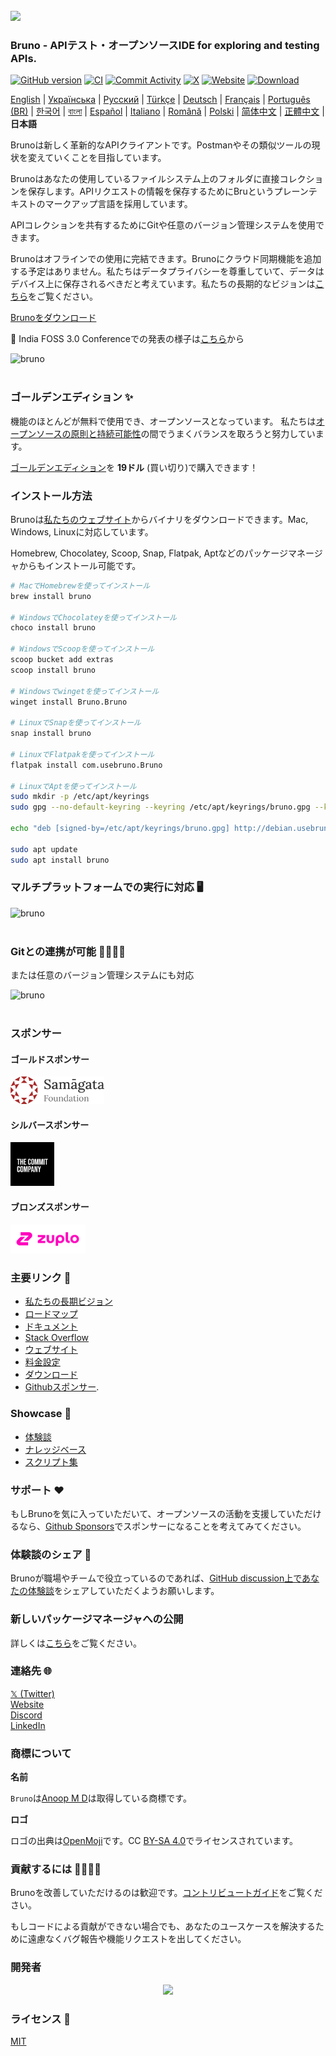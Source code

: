 <br />
<img src="assets/images/logo-transparent.png" width="80"/>

### Bruno - APIテスト・オープンソースIDE for exploring and testing APIs.

[![GitHub version](https://badge.fury.io/gh/usebruno%2Fbruno.svg)](https://badge.fury.io/gh/usebruno%bruno)
[![CI](https://github.com/usebruno/bruno/actions/workflows/tests.yml/badge.svg?branch=main)](https://github.com/usebruno/bruno/workflows/unit-tests.yml)
[![Commit Activity](https://img.shields.io/github/commit-activity/m/usebruno/bruno)](https://github.com/usebruno/bruno/pulse)
[![X](https://img.shields.io/twitter/follow/use_bruno?style=social&logo=x)](https://twitter.com/use_bruno)
[![Website](https://img.shields.io/badge/Website-Visit-blue)](https://www.usebruno.com)
[![Download](https://img.shields.io/badge/Download-Latest-brightgreen)](https://www.usebruno.com/downloads)

[English](../../readme.md) | [Українська](docs/readme/readme_ua.md) | [Русский](docs/readme/readme_ru.md) | [Türkçe](docs/readme/readme_tr.md) | [Deutsch](docs/readme/readme_de.md) | [Français](docs/readme/readme_fr.md) | [Português (BR)](docs/readme/readme_pt_br.md) | [한국어](docs/readme/readme_kr.md) | [বাংলা](docs/readme/readme_bn.md) | [Español](docs/readme/readme_es.md) | [Italiano](docs/readme/readme_it.md) | [Română](docs/readme/readme_ro.md) | [Polski](docs/readme/readme_pl.md) | [简体中文](docs/readme/readme_cn.md) | [正體中文](docs/readme/readme_zhtw.md) | **日本語**

<!-- Bruno is a new and innovative API client, aimed at revolutionizing the status quo represented by Postman and similar tools out there. -->
Brunoは新しく革新的なAPIクライアントです。Postmanやその類似ツールの現状を変えていくことを目指しています。

<!-- Bruno stores your collections directly in a folder on your filesystem. We use a plain text markup language, Bru, to save information about API requests. -->
Brunoはあなたの使用しているファイルシステム上のフォルダに直接コレクションを保存します。APIリクエストの情報を保存するためにBruというプレーンテキストのマークアップ言語を採用しています。

<!-- You can use Git or any version control of your choice to collaborate over your API collections. -->
APIコレクションを共有するためにGitや任意のバージョン管理システムを使用できます。

<!-- Bruno is offline-only. There are no plans to add cloud-sync to Bruno, ever. We value your data privacy and believe it should stay on your device. Read our long-term vision [here](https://github.com/usebruno/bruno/discussions/269) -->
Brunoはオフラインでの使用に完結できます。Brunoにクラウド同期機能を追加する予定はありません。私たちはデータプライバシーを尊重していて、データはデバイス上に保存されるべきだと考えています。私たちの長期的なビジョンは[こちら](https://github.com/usebruno/bruno/discussions/269)をご覧ください。

[Brunoをダウンロード](https://www.usebruno.com/downloads)

<!-- 📢 Watch our recent talk at India FOSS 3.0 Conference [here](https://www.youtube.com/watch?v=7bSMFpbcPiY) -->
📢 India FOSS 3.0 Conferenceでの発表の様子は[こちら](https://www.youtube.com/watch?v=7bSMFpbcPiY)から

![bruno](assets/images/landing-2.png) <br /><br />

### ゴールデンエディション ✨

<!-- Majority of our features are free and open source.
We strive to strike a harmonious balance between [open-source principles and sustainability](https://github.com/usebruno/bruno/discussions/269) -->
機能のほとんどが無料で使用でき、オープンソースとなっています。
私たちは[オープンソースの原則と持続可能性](https://github.com/usebruno/bruno/discussions/269)の間でうまくバランスを取ろうと努力しています。

<!-- You can buy the [Golden Edition](https://www.usebruno.com/pricing) for a one-time payment of **$19** ! <br/> -->
[ゴールデンエディション](https://www.usebruno.com/pricing)を **19ドル** (買い切り)で購入できます！

### インストール方法

<!-- Bruno is available as binary download [on our website](https://www.usebruno.com/downloads) for Mac, Windows and Linux. -->
Brunoは[私たちのウェブサイト](https://www.usebruno.com/downloads)からバイナリをダウンロードできます。Mac, Windows, Linuxに対応しています。

<!-- You can also install Bruno via package managers like Homebrew, Chocolatey, Scoop, Snap, Flatpak and Apt. -->
Homebrew, Chocolatey, Scoop, Snap, Flatpak, Aptなどのパッケージマネージャからもインストール可能です。

```sh
# MacでHomebrewを使ってインストール
brew install bruno

# WindowsでChocolateyを使ってインストール
choco install bruno

# WindowsでScoopを使ってインストール
scoop bucket add extras
scoop install bruno

# Windowsでwingetを使ってインストール
winget install Bruno.Bruno

# LinuxでSnapを使ってインストール
snap install bruno

# LinuxでFlatpakを使ってインストール
flatpak install com.usebruno.Bruno

# LinuxでAptを使ってインストール
sudo mkdir -p /etc/apt/keyrings
sudo gpg --no-default-keyring --keyring /etc/apt/keyrings/bruno.gpg --keyserver keyserver.ubuntu.com --recv-keys 9FA6017ECABE0266

echo "deb [signed-by=/etc/apt/keyrings/bruno.gpg] http://debian.usebruno.com/ bruno stable" | sudo tee /etc/apt/sources.list.d/bruno.list

sudo apt update
sudo apt install bruno
```

### マルチプラットフォームでの実行に対応 🖥️

![bruno](assets/images/run-anywhere.png) <br /><br />

### Gitとの連携が可能 👩‍💻🧑‍💻

または任意のバージョン管理システムにも対応

![bruno](assets/images/version-control.png) <br /><br />

### スポンサー

#### ゴールドスポンサー

<img src="assets/images/sponsors/samagata.png" width="150"/>

#### シルバースポンサー

<img src="assets/images/sponsors/commit-company.png" width="70"/>

#### ブロンズスポンサー

<a href="https://zuplo.link/bruno">
    <img src="assets/images/sponsors/zuplo.png" width="120"/>
</a>

### 主要リンク 📌

- [私たちの長期ビジョン](https://github.com/usebruno/bruno/discussions/269)
- [ロードマップ](https://github.com/usebruno/bruno/discussions/384)
- [ドキュメント](https://docs.usebruno.com)
- [Stack Overflow](https://stackoverflow.com/questions/tagged/bruno)
- [ウェブサイト](https://www.usebruno.com)
- [料金設定](https://www.usebruno.com/pricing)
- [ダウンロード](https://www.usebruno.com/downloads)
- [Githubスポンサー](https://github.com/sponsors/helloanoop).

### Showcase 🎥

- [体験談](https://github.com/usebruno/bruno/discussions/343)
- [ナレッジベース](https://github.com/usebruno/bruno/discussions/386)
- [スクリプト集](https://github.com/usebruno/bruno/discussions/385)

### サポート ❤️

<!-- If you like Bruno and want to support our opensource work, consider sponsoring us via [Github Sponsors](https://github.com/sponsors/helloanoop). -->
もしBrunoを気に入っていただいて、オープンソースの活動を支援していただけるなら、[Github Sponsors](https://github.com/sponsors/helloanoop)でスポンサーになることを考えてみてください。

### 体験談のシェア 📣

<!-- If Bruno has helped you at work and your teams, please don't forget to share your [testimonials on our GitHub discussion](https://github.com/usebruno/bruno/discussions/343) -->
Brunoが職場やチームで役立っているのであれば、[GitHub discussion上であなたの体験談](https://github.com/usebruno/bruno/discussions/343)をシェアしていただくようお願いします。

### 新しいパッケージマネージャへの公開

詳しくは[こちら](../publishing/publishing_ja.md)をご覧ください。

### 連絡先 🌐

[𝕏 (Twitter)](https://twitter.com/use_bruno) <br />
[Website](https://www.usebruno.com) <br />
[Discord](https://discord.com/invite/KgcZUncpjq) <br />
[LinkedIn](https://www.linkedin.com/company/usebruno)

### 商標について

**名前**

`Bruno`は[Anoop M D](https://www.helloanoop.com/)は取得している商標です。

**ロゴ**

ロゴの出典は[OpenMoji](https://openmoji.org/library/emoji-1F436/)です。CC [BY-SA 4.0](https://creativecommons.org/licenses/by-sa/4.0/)でライセンスされています。

### 貢献するには 👩‍💻🧑‍💻

<!-- I am happy that you are looking to improve bruno. Please check out the [contributing guide](contributing.md) -->
Brunoを改善していただけるのは歓迎です。[コントリビュートガイド](../contributing/contributing_ja.md)をご覧ください。

<!-- Even if you are not able to make contributions via code, please don't hesitate to file bugs and feature requests that needs to be implemented to solve your use case. -->
もしコードによる貢献ができない場合でも、あなたのユースケースを解決するために遠慮なくバグ報告や機能リクエストを出してください。

### 開発者

<div align="center">
    <a href="https://github.com/usebruno/bruno/graphs/contributors">
        <img src="https://contrib.rocks/image?repo=usebruno/bruno" />
    </a>
</div>

### ライセンス 📄

[MIT](license.md)
